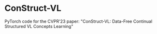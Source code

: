 # ConStruct-VL
PyTorch code for the CVPR'23 paper: "ConStruct-VL: Data-Free Continual Structured VL Concepts Learning"
